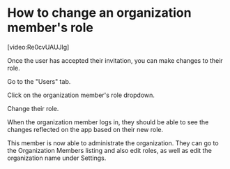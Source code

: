 # How to change an organization member's role

[video:Re0cvUAUJlg]

Once the user has accepted their invitation, you can make changes to their role.

Go to the "Users" tab.

Click on the organization member's role dropdown.

Change their role.

When the organization member logs in, they should be able to see the changes reflected on the app based on their new role.

This member is now able to administrate the organization. They can go to the Organization Members listing and also edit roles, as well as edit the organization name under Settings.
